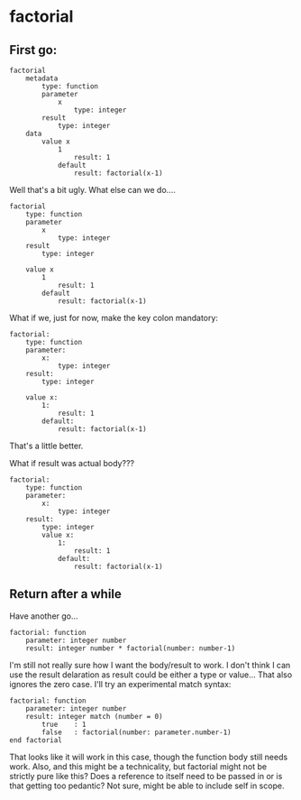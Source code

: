 

factorial
=========


First go:
---------


	factorial
		metadata
			type: function
			parameter
				x
					type: integer
			result
				type: integer
		data
			value x
				1
					result: 1
				default
					result: factorial(x-1)



Well that's a bit ugly.
What else can we do....


	factorial
		type: function
		parameter
			x
				type: integer
		result
			type: integer

		value x
			1
				result: 1
			default
				result: factorial(x-1)



What if we, just for now, make the key colon mandatory:

	factorial:
		type: function
		parameter:
			x:
				type: integer
		result:
			type: integer

		value x:
			1:
				result: 1
			default:
				result: factorial(x-1)


That's a little better.


What if result was actual body???

	factorial:
		type: function
		parameter:
			x:
				type: integer
		result:
			type: integer
			value x:
				1:
					result: 1
				default:
					result: factorial(x-1)






Return after a while
--------------------
Have another go...


	factorial: function
		parameter: integer number
		result: integer number * factorial(number: number-1)


I'm still not really sure how I want the body/result to work.
I don't think I can use the result delaration as result could be either a type or value...
That also ignores the zero case. I'll try an experimental match syntax:


	factorial: function
		parameter: integer number
		result: integer match (number = 0)
			true	: 1
			false	: factorial(number: parameter.number-1)
	end factorial


That looks like it will work in this case, though the function body still needs work.
Also, and this might be a technicality, but factorial might not be strictly pure like this?
Does a reference to itself need to be passed in or is that getting too pedantic?
Not sure, might be able to include self in scope.
